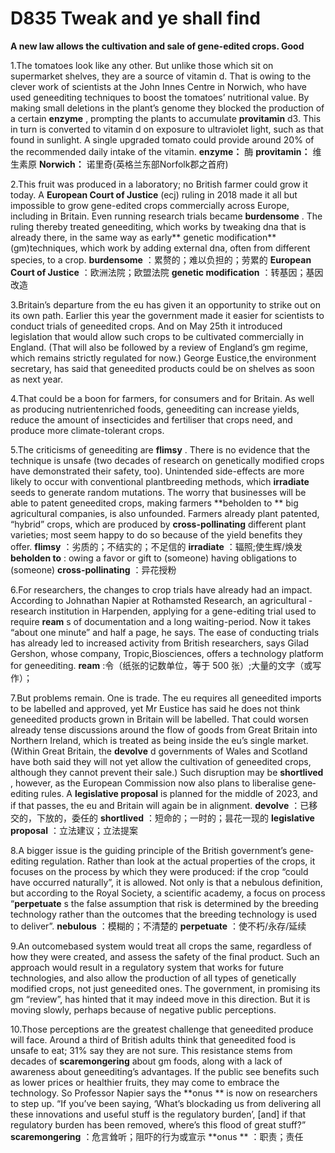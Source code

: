 # D835 Tweak and ye shall find
**A new law allows the cultivation and sale of gene-edited crops. Good** 

1.The tomatoes look like any other. But unlike those which sit on supermarket shelves, they are a source of vitamin d. That is owing to the clever work of scientists at the John Innes Centre in Norwich, who have used gene­editing techniques to boost the tomatoes’ nutritional value. By making small deletions in the plant’s genome they blocked the production of a certain **enzyme** , prompting the plants to accumulate **provitamin**  d3. This in turn is converted to vitamin d on exposure to ultraviolet light, such as that found in sunlight. A single upgraded tomato could provide around 20% of the recommended daily intake of the vitamin.
**enzyme：** 酶
**provitamin：** 维生素原
**Norwich：** 诺里奇(英格兰东部Norfolk郡之首府)

2.This fruit was produced in a laboratory; no British farmer could grow it today. A **European Court of Justice**  (ecj) ruling in 2018 made it all but impossible to grow gene­-edited crops commercially across Europe, including in Britain. Even running research trials became **burdensome** . The ruling thereby treated gene­editing, which works by tweaking dna that is already there, in the same way as early** genetic modification**  (gm)techniques, which work by adding external dna, often from different species, to a crop.
**burdensome** ：累赘的；难以负担的；劳累的
**European Court of Justice** ：欧洲法院；欧盟法院
**genetic modification** ：转基因；基因改造

3.Britain’s departure from the eu has given it an opportunity to strike out on its own path. Earlier this year the government made it easier for scientists to conduct trials of gene­edited crops. And on May 25th it introduced legislation that would allow such crops to be cultivated commercially in England. (That will also be followed by a review of England’s gm regime, which remains strictly regulated for now.) George Eustice,the environment secretary, has said that gene­edited products could be on shelves as soon as next year.

4.That could be a boon for farmers, for consumers and for Britain. As well as producing nutrient­enriched foods, geneediting can increase yields, reduce the amount of insecticides and fertiliser that crops need, and produce more climate-­tolerant crops.

5.The criticisms of gene­editing are **flimsy** . There is no evidence that the technique is unsafe (two decades of research on genetically modified crops have demonstrated their safety, too). Unintended side-effects are more likely to occur with conventional plant­breeding methods, which **irradiate**  seeds to generate random mutations. The worry that businesses will be able to patent gene­edited crops, making farmers **beholden to ** big agricultural companies, is also unfounded. Farmers already plant patented, “hybrid” crops, which are produced by **cross-­pollinating**  different plant varieties; most seem happy to do so because of the yield benefits they offer.
**flimsy** ：劣质的；不结实的；不足信的
**irradiate** ：辐照;使生辉/焕发
**beholden to**  : owing a favor or gift to (someone) having obligations to (someone)
**cross-­pollinating** ：异花授粉

6.For researchers, the changes to crop trials have already had an impact. According to Johnathan Napier at Rothamsted Research, an agricultural ­research institution in Harpenden, applying for a gene-editing trial used to require **ream** s of documentation and a long waiting-­period. Now it takes “about one minute” and half a page, he says. The ease of conducting trials has already led to increased activity from British researchers, says Gilad Gershon, whose company, Tropic,Biosciences, offers a technology platform for gene­editing.
**ream** :令（纸张的记数单位，等于 500 张）;大量的文字（或写作）；

7.But problems remain. One is trade. The eu requires all gene­edited imports to be labelled and approved, yet Mr Eustice has said he does not think gene­edited products grown in Britain will be labelled. That could worsen already tense discussions around the flow of goods from Great Britain into Northern Ireland, which is treated as being inside the eu’s single market. (Within Great Britain, the **devolve** d governments of Wales and Scotland have both said they will not yet allow the cultivation of gene­edited crops, although they cannot prevent their sale.) Such disruption may be **short­lived** , however, as the European Commission now also plans to liberalise gene­editing rules. A **legislative proposal**  is planned for the middle of 2023, and if that passes, the eu and Britain will again be in alignment. 
**devolve** ：已移交的，下放的，委任的
**short­lived** ：短命的；一时的；昙花一现的
**legislative proposal** ：立法建议；立法提案

8.A bigger issue is the guiding principle of the British government’s gene­editing regulation. Rather than look at the actual properties of the crops, it focuses on the process by which they were produced: if the crop “could have occurred naturally”, it is allowed. Not only is that a nebulous definition, but according to the Royal Society, a scientific academy, a focus on process “**perpetuate** s the false assumption that risk is determined by the breeding technology rather than the outcomes that the breeding technology is used to deliver”. 
**nebulous**  ：模糊的；不清楚的
**perpetuate** ：使不朽/永存/延续

9.An outcome­based system would treat all crops the same, regardless of how they were created, and assess the safety of the final product. Such an approach would result in a regulatory system that works for future technologies, and also allow the production of all types of genetically modified crops, not just gene­edited ones. The government, in promising its gm “review”, has hinted that it may indeed move in this direction. But it is moving slowly, perhaps because of negative public perceptions.

10.Those perceptions are the greatest challenge that gene­edited produce will face. Around a third of British adults think that gene­edited food is unsafe to eat; 31% say they are not sure. This resistance stems from decades of **scaremongering**  about gm foods, along with a lack of awareness about gene­editing’s advantages. If the public see benefits such as lower prices or healthier fruits, they may come to embrace the technology. So Professor Napier says the **onus ** is now on researchers to step up. “If you’ve been saying, ‘What’s blockading us from delivering all these innovations and useful stuff is the regulatory burden’, [and] if that regulatory burden has been removed, where’s this flood of great stuff?”
**scaremongering** ：危言耸听；阻吓的行为或宣示
**onus ** ：职责；责任

